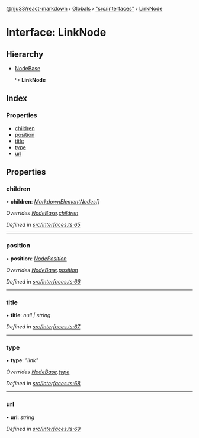 [@nju33/react-markdown](../README.md) › [Globals](../globals.md) › ["src/interfaces"](../modules/_src_interfaces_.md) › [LinkNode](_src_interfaces_.linknode.md)

# Interface: LinkNode

## Hierarchy

* [NodeBase](_src_interfaces_.nodebase.md)

  ↳ **LinkNode**

## Index

### Properties

* [children](_src_interfaces_.linknode.md#children)
* [position](_src_interfaces_.linknode.md#position)
* [title](_src_interfaces_.linknode.md#title)
* [type](_src_interfaces_.linknode.md#type)
* [url](_src_interfaces_.linknode.md#url)

## Properties

###  children

• **children**: *[MarkdownElementNodes](../modules/_src_interfaces_.md#markdownelementnodes)[]*

*Overrides [NodeBase](_src_interfaces_.nodebase.md).[children](_src_interfaces_.nodebase.md#optional-children)*

*Defined in [src/interfaces.ts:65](https://github.com/nju33/react-markdown/blob/3889a1e/src/interfaces.ts#L65)*

___

###  position

• **position**: *[NodePosition](_src_interfaces_.nodeposition.md)*

*Overrides [NodeBase](_src_interfaces_.nodebase.md).[position](_src_interfaces_.nodebase.md#position)*

*Defined in [src/interfaces.ts:66](https://github.com/nju33/react-markdown/blob/3889a1e/src/interfaces.ts#L66)*

___

###  title

• **title**: *null | string*

*Defined in [src/interfaces.ts:67](https://github.com/nju33/react-markdown/blob/3889a1e/src/interfaces.ts#L67)*

___

###  type

• **type**: *"link"*

*Overrides [NodeBase](_src_interfaces_.nodebase.md).[type](_src_interfaces_.nodebase.md#type)*

*Defined in [src/interfaces.ts:68](https://github.com/nju33/react-markdown/blob/3889a1e/src/interfaces.ts#L68)*

___

###  url

• **url**: *string*

*Defined in [src/interfaces.ts:69](https://github.com/nju33/react-markdown/blob/3889a1e/src/interfaces.ts#L69)*
